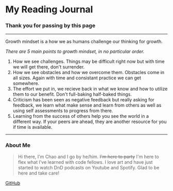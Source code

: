 # My Reading Journal

### Thank you for passing by this page
___
Growth mindset is a how we as humans challenge our thinking for growth. 

*There are 5 main points to growth mindset, in no particular order.* 
1. How we see challenges. Things may be difficult right now but with time we will get there, don't surrender.
2. How we see obstacles and how we overcome them. Obstacles come in all sizes. Again with time and consistant practice we can get somewhere.
3. The effort we put in, we recieve back in what we know and how to utilize them to our benefit. Don't full-baking half-baked things.
4. Criticism has been seen as negative feedback but really asking for feedback, we learn what make sense and learn from others as well as using self assessments to progress from there. 
5. Learning from the success of others help you see the world in a different way. If your peers are ahead, they are another resource for you if time is available.
___
### About Me
> Hi there, I'm Chao and I go by he/him. ~~I'm here to party~~ I'm here to flex what I've learned with code fellows. I love art and have just started to watch DnD podcasts on Youtube and Spotify. Glad to be here and take care!


[GitHub](https://alexsaechao.github.io/reading-notes/)
